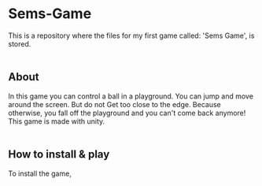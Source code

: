 # Sems-Game
This is a repository where the files for my first game called: 'Sems Game', is stored.
<br><br>
## About
In this game you can control a ball in a playground. 
You can jump and move around the screen. 
But do not Get too close to the edge. 
Because otherwise, you fall off the playground and you can't come back anymore!
This game is made with unity.
<br><br>
## How to install & play
To install the game,
